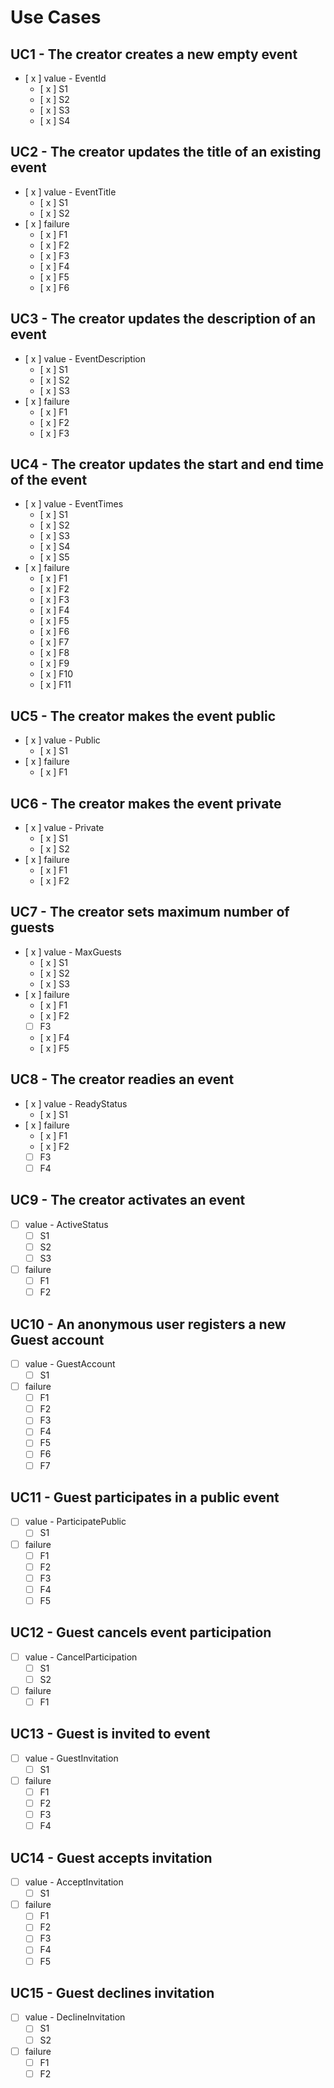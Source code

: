 ﻿# Use Cases

## UC1 - The creator creates a new empty event
- [ x ] value - EventId
    - [ x ] S1
    - [ x ] S2
    - [ x ] S3
    - [ x ] S4

## UC2 - The creator updates the title of an existing event
- [ x ] value - EventTitle
    - [ x ] S1
    - [ x ] S2
- [ x ] failure
    - [ x ] F1
    - [ x ] F2
    - [ x ] F3
    - [ x ] F4
    - [ x ] F5
    - [ x ] F6

## UC3 - The creator updates the description of an event
- [ x ] value - EventDescription
    - [ x ] S1
    - [ x ] S2
    - [ x ] S3
- [ x ] failure
    - [ x ] F1
    - [ x ] F2
    - [ x ] F3

## UC4 - The creator updates the start and end time of the event
- [ x ] value - EventTimes
    - [ x ] S1
    - [ x ] S2
    - [ x ] S3
    - [ x ] S4
    - [ x ] S5
- [ x ] failure
    - [ x ] F1
    - [ x ] F2
    - [ x ] F3
    - [ x ] F4
    - [ x ] F5
    - [ x ] F6
    - [ x ] F7
    - [ x ] F8
    - [ x ] F9
    - [ x ] F10
    - [ x ] F11

## UC5 - The creator makes the event public
- [ x ] value - Public
    - [ x ] S1
- [ x ] failure
    - [ x ] F1

## UC6 - The creator makes the event private
- [ x ] value - Private
    - [ x ] S1
    - [ x ] S2
- [ x ] failure
    - [ x ] F1
    - [ x ] F2

## UC7 - The creator sets maximum number of guests
- [ x ] value - MaxGuests
    - [ x ] S1
    - [ x ] S2
    - [ x ] S3
- [ x ] failure
    - [ x ] F1
    - [ x ] F2
    - [ ] F3
    - [ x ] F4
    - [ x ] F5

## UC8 - The creator readies an event
- [ x ] value - ReadyStatus
    - [ x ] S1
- [ x ] failure
    - [ x ] F1
    - [ x ] F2
    - [  ] F3
    - [  ] F4

## UC9 - The creator activates an event
- [ ] value - ActiveStatus
    - [ ] S1
    - [ ] S2
    - [ ] S3
- [ ] failure
    - [ ] F1
    - [ ] F2

## UC10 - An anonymous user registers a new Guest account
- [ ] value - GuestAccount
    - [ ] S1
- [ ] failure
    - [ ] F1
    - [ ] F2
    - [ ] F3
    - [ ] F4
    - [ ] F5
    - [ ] F6
    - [ ] F7

## UC11 - Guest participates in a public event
- [ ] value - ParticipatePublic
    - [ ] S1
- [ ] failure
    - [ ] F1
    - [ ] F2
    - [ ] F3
    - [ ] F4
    - [ ] F5

## UC12 - Guest cancels event participation
- [ ] value - CancelParticipation
    - [ ] S1
    - [ ] S2
- [ ] failure
    - [ ] F1

## UC13 - Guest is invited to event
- [ ] value - GuestInvitation
    - [ ] S1
- [ ] failure
    - [ ] F1
    - [ ] F2
    - [ ] F3
    - [ ] F4

## UC14 - Guest accepts invitation
- [ ] value - AcceptInvitation
    - [ ] S1
- [ ] failure
    - [ ] F1
    - [ ] F2
    - [ ] F3
    - [ ] F4
    - [ ] F5

## UC15 - Guest declines invitation
- [ ] value - DeclineInvitation
    - [ ] S1
    - [ ] S2
- [ ] failure
    - [ ] F1
    - [ ] F2
